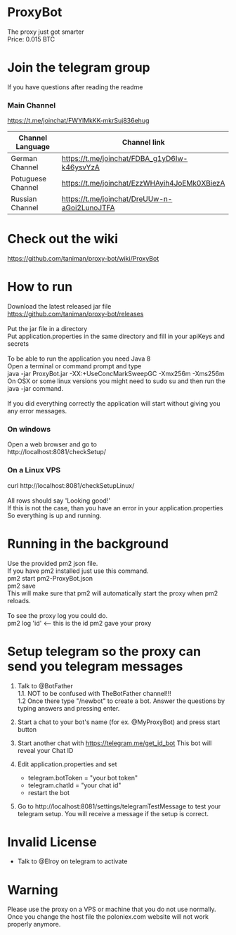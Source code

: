 # ProxyBot
The proxy just got smarter  
Price: 0.015 BTC  
<br />
# Join the telegram group
If you have questions after reading the readme
### Main Channel
https://t.me/joinchat/FWYlMkKK-mkrSuj836ehug

|Channel Language   | Channel link                                  |
|-------------------|-----------------------------------------------|
|German Channel     | https://t.me/joinchat/FDBA_g1yD6Iw-k46ysvYzA  |
|Potuguese Channel  | https://t.me/joinchat/EzzWHAyih4JoEMk0XBiezA  |
|Russian Channel    | https://t.me/joinchat/DreUUw-n-aGoi2LunoJTFA  |



# Check out the wiki
https://github.com/taniman/proxy-bot/wiki/ProxyBot  

# How to run
Download the latest released jar file<br />
https://github.com/taniman/proxy-bot/releases <br />
<br />
Put the jar file in a directory <br />
Put application.properties in the same directory and fill in your apiKeys and secrets <br />
<br />
To be able to run the application you need Java 8 <br />
Open a terminal or command prompt and type <br />
java -jar ProxyBot.jar -XX:+UseConcMarkSweepGC -Xmx256m -Xms256m<br />
On OSX or some linux versions you might need to sudo su and then run the java -jar command.<br />
<br />
If you did everything correctly the application will start without giving you any error messages.

### On windows
Open a web browser and go to <br />
http://localhost:8081/checkSetup/

### On a Linux VPS
curl http://localhost:8081/checkSetupLinux/ <br />
<br />
All rows should say 'Looking good!'<br />
If this is not the case, than you have an error in your application.properties <br />
So everything is up and running. <br />

# Running in the background
Use the provided pm2 json file.<br />
If you have pm2 installed just use this command.<br />
pm2 start pm2-ProxyBot.json <br />
pm2 save <br />
This will make sure that pm2 will automatically start the proxy when pm2 reloads. <br />
<br />
To see the proxy log you could do. <br />
pm2 log 'id' <-- this is the id pm2 gave your proxy

# Setup telegram so the proxy can send you telegram messages
1. Talk to @BotFather   
1.1. NOT to be confused with TheBotFather channel!!!  
1.2 Once there type "/newbot" to create a bot. Answer the questions by typing answers and pressing enter.  

2. Start a chat to your bot's name (for ex. @MyProxyBot) and press start button

3. Start another chat with https://telegram.me/get_id_bot This bot will reveal your Chat ID

4. Edit application.properties and set
    - telegram.botToken = "your bot token"
    - telegram.chatId = "your chat id"
    - restart the bot

5. Go to http://localhost:8081/settings/telegramTestMessage to test your telegram setup. You will receive a message if the setup is correct.

# Invalid License
  - Talk to @Elroy on telegram to activate

# Warning
Please use the proxy on a VPS or machine that you do not use normally. <br />
Once you change the host file the poloniex.com website will not work properly anymore. <br />
<br />

